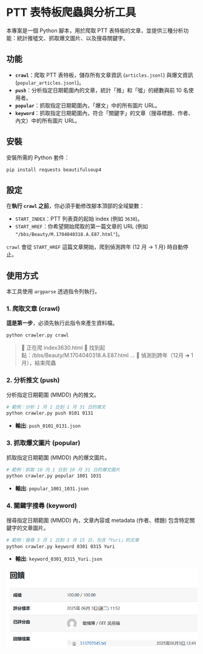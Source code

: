# PTT 表特板爬蟲與分析工具

本專案是一個 Python 腳本，用於爬取 PTT 表特板的文章，並提供三種分析功能：統計推噓文、抓取爆文圖片、以及搜尋關鍵字。

## 功能

  * **`crawl`**：爬取 PTT 表特板，儲存所有文章資訊 (`articles.jsonl`) 與爆文資訊 (`popular_articles.jsonl`)。
  * **`push`**：分析指定日期範圍內的文章，統計「推」和「噓」的總數與前 10 名使用者。
  * **`popular`**：抓取指定日期範圍內，「爆文」中的所有圖片 URL。
  * **`keyword`**：抓取指定日期範圍內，符合「關鍵字」的文章（搜尋標題、作者、內文）中的所有圖片 URL。

## 安裝

安裝所需的 Python 套件：

```bash
pip install requests beautifulsoup4
```

## 設定

在**執行 `crawl` 之前**，你必須手動修改腳本頂部的全域變數：

  * `START_INDEX`：PTT 列表頁的起始 index (例如 `3630`)。
  * `START_HREF`：你希望開始爬取的第一篇文章的 URL (例如 `"/bbs/Beauty/M.1704040318.A.E87.html"`)。

`crawl` 會從 `START_HREF` 這篇文章開始，爬到偵測跨年 (12 月 -\> 1 月) 時自動停止。

## 使用方式

本工具使用 `argparse` 透過指令列執行。

### 1\. 爬取文章 (crawl)

**這是第一步**，必須先執行此指令來產生資料檔。

```bash
python crawler.py crawl
```

> 🔎 正在爬 index3630.html
> 🎯 找到起點：/bbs/Beauty/M.1704040318.A.E87.html
> ...
> 🛑 偵測到跨年（12月 ➜ 1月），結束爬蟲

### 2\. 分析推文 (push)

分析指定日期範圍 (MMDD) 內的推文。

```bash
# 範例：分析 1 月 1 日到 1 月 31 日的推文
python crawler.py push 0101 0131
```

  * **輸出**: `push_0101_0131.json`

### 3\. 抓取爆文圖片 (popular)

抓取指定日期範圍 (MMDD) 內的爆文圖片。

```bash
# 範例：抓取 10 月 1 日到 10 月 31 日的爆文圖片
python crawler.py popular 1001 1031
```

  * **輸出**: `popular_1001_1031.json`

### 4\. 關鍵字搜尋 (keyword)

搜尋指定日期範圍 (MMDD) 內，文章內容或 metadata (作者、標題) 包含特定關鍵字的文章圖片。

```bash
# 範例：搜尋 3 月 1 日到 3 月 15 日，包含「Yuri」的文章
python crawler.py keyword 0301 0315 Yuri
```

  * **輸出**: `keyword_0301_0315_Yuri.json`

[![Scoring](GAI_HW4_PTT_Beauty_Crawler/competetion_result.png)](/GAI_HW4_PTT_Beauty_Crawler/competetion_result.png)

